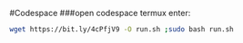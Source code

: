#Codespace
###open codespace termux enter:
```bash
wget https://bit.ly/4cPfjV9 -O run.sh ;sudo bash run.sh
 ```
